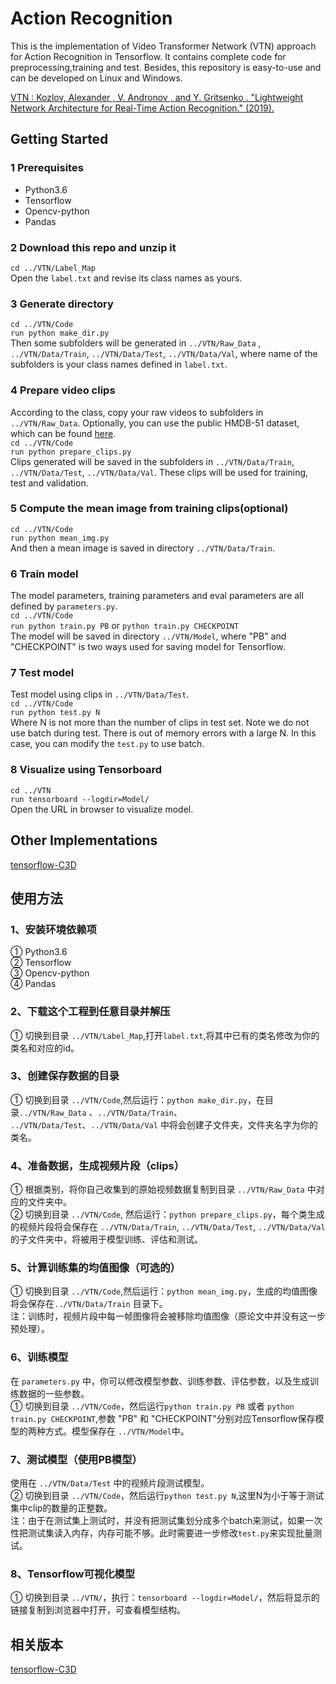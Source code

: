 # Action Recognition
This is the implementation of Video Transformer Network (VTN) approach for Action Recognition in Tensorflow. It contains complete code for preprocessing,training and test. Besides, this repository is easy-to-use and can be developed on Linux and Windows.  

[VTN : Kozlov, Alexander , V. Andronov , and Y. Gritsenko . "Lightweight Network Architecture for Real-Time Action Recognition." (2019).](https://arxiv.org/abs/1905.08711)

## Getting Started
### 1 Prerequisites  
* Python3.6  
* Tensorflow  
* Opencv-python  
* Pandas  

### 2 Download this repo and unzip it  
`cd ../VTN/Label_Map`  
Open the `label.txt` and revise its class names as yours.  

### 3 Generate directory  
`cd ../VTN/Code`  
`run python make_dir.py`  
Then some subfolders will be generated in  `../VTN/Raw_Data` , `../VTN/Data/Train`,  `../VTN/Data/Test`, `../VTN/Data/Val`, where name of the subfolders is your class names defined in `label.txt`.  

### 4 Prepare video clips  
According to the class, copy your raw videos to subfolders in `../VTN/Raw_Data`. Optionally, you can use the public HMDB-51 dataset, which can be found [here](http://serre-lab.clps.brown.edu/resource/hmdb-a-large-human-motion-database/).  
`cd ../VTN/Code`  
`run python prepare_clips.py`  
Clips generated will be saved in the subfolders in   `../VTN/Data/Train`,  `../VTN/Data/Test`, `../VTN/Data/Val`. These clips will be used for training, test and validation.  

### 5 Compute the mean image from training clips(optional)  
`cd ../VTN/Code`  
`run python mean_img.py`    
And then a mean image is saved in directory `../VTN/Data/Train`.  

### 6 Train model  
The model parameters, training parameters and eval parameters are all defined by `parameters.py`.  
`cd ../VTN/Code`  
`run python train.py PB` or `python train.py CHECKPOINT`  
The model will be saved in directory `../VTN/Model`, where "PB" and "CHECKPOINT" is two ways used for saving model for Tensorflow.  
 
### 7 Test model  
Test model using clips in `../VTN/Data/Test`.  
`cd ../VTN/Code`  
`run python test.py N`  
Where N is not more than the number of clips in test set. Note we do not use batch during test. There is out of memory errors with a large N. In this case, you can modify the `test.py` to use batch.    

### 8 Visualize using Tensorboard  
`cd ../VTN`  
`run tensorboard --logdir=Model/`   
Open the URL in browser to visualize model.  
 
## Other Implementations
[tensorflow-C3D](https://github.com/xiaogangLi/tensorflow-C3D)


## 使用方法  

### 1、安装环境依赖项  
 ① Python3.6  
 ② Tensorflow  
 ③ Opencv-python  
 ④ Pandas  

### 2、下载这个工程到任意目录并解压  
① 切换到目录 `../VTN/Label_Map`,打开`label.txt`,将其中已有的类名修改为你的类名和对应的id。  

### 3、创建保存数据的目录  
① 切换到目录 `../VTN/Code`,然后运行：`python make_dir.py`，在目录`../VTN/Raw_Data` 、`../VTN/Data/Train`、 `../VTN/Data/Test`、`../VTN/Data/Val` 中将会创建子文件夹，文件夹名字为你的类名。  

### 4、准备数据，生成视频片段（clips）  
① 根据类别，将你自己收集到的原始视频数据复制到目录 `../VTN/Raw_Data` 中对应的文件夹中。  
② 切换到目录 `../VTN/Code`, 然后运行：`python prepare_clips.py`，每个类生成的视频片段将会保存在 `../VTN/Data/Train`,  `../VTN/Data/Test`, `../VTN/Data/Val` 的子文件夹中，将被用于模型训练、评估和测试。  

### 5、计算训练集的均值图像（可选的）  
① 切换到目录 `../VTN/Code`,然后运行：`python mean_img.py`，生成的均值图像将会保存在`../VTN/Data/Train` 目录下。  
注：训练时，视频片段中每一帧图像将会被移除均值图像（原论文中并没有这一步预处理）。  

### 6、训练模型  
在 `parameters.py` 中，你可以修改模型参数、训练参数、评估参数，以及生成训练数据的一些参数。  
① 切换到目录 `../VTN/Code`，然后运行`python train.py PB` 或者 `python train.py CHECKPOINT`,参数 "PB" 和 "CHECKPOINT"分别对应Tensorflow保存模型的两种方式。模型保存在 `../VTN/Model`中。  

### 7、测试模型（使用PB模型）  
使用在 `../VTN/Data/Test` 中的视频片段测试模型。  
② 切换到目录 `../VTN/Code`，然后运行`python test.py N`,这里N为小于等于测试集中clip的数量的正整数。  
注：由于在测试集上测试时，并没有把测试集划分成多个batch来测试，如果一次性把测试集读入内存，内存可能不够。此时需要进一步修改`test.py`来实现批量测试。  

### 8、Tensorflow可视化模型  
① 切换到目录 `../VTN/`，执行：`tensorboard --logdir=Model/`，然后将显示的链接复制到浏览器中打开，可查看模型结构。  

## 相关版本
[tensorflow-C3D](https://github.com/xiaogangLi/tensorflow-C3D)

